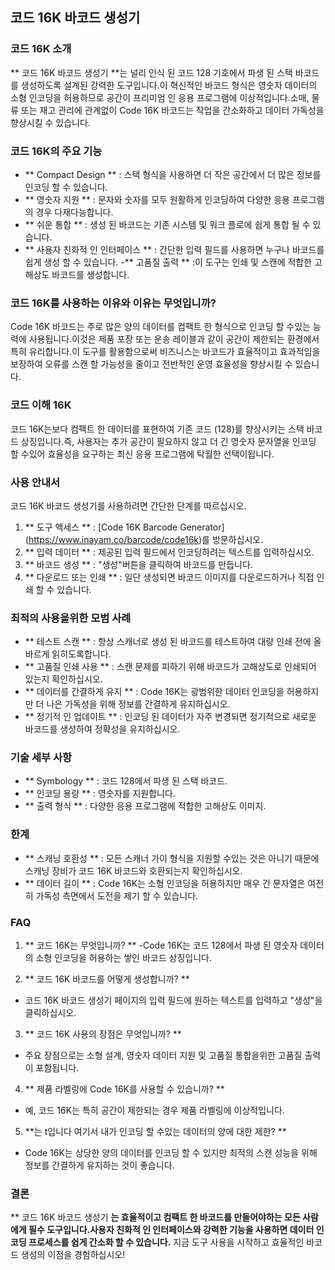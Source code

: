 ## 코드 16K 바코드 생성기

### 코드 16K 소개
** 코드 16K 바코드 생성기 **는 널리 인식 된 코드 128 기호에서 파생 된 스택 바코드를 생성하도록 설계된 강력한 도구입니다.이 혁신적인 바코드 형식은 영숫자 데이터의 소형 인코딩을 허용하므로 공간이 프리미엄 인 응용 프로그램에 이상적입니다.소매, 물류 또는 재고 관리에 관계없이 Code 16K 바코드는 작업을 간소화하고 데이터 가독성을 향상시킬 수 있습니다.

### 코드 16K의 주요 기능
- ** Compact Design ** : 스택 형식을 사용하면 더 작은 공간에서 더 많은 정보를 인코딩 할 수 있습니다.
- ** 영숫자 지원 ** : 문자와 숫자를 모두 원활하게 인코딩하여 다양한 응용 프로그램의 경우 다재다능합니다.
- ** 쉬운 통합 ** : 생성 된 바코드는 기존 시스템 및 워크 플로에 쉽게 통합 될 수 있습니다.
- ** 사용자 친화적 인 인터페이스 ** : 간단한 입력 필드를 사용하면 누구나 바코드를 쉽게 생성 할 수 있습니다.
-** 고품질 출력 ** :이 도구는 인쇄 및 스캔에 적합한 고해상도 바코드를 생성합니다.

### 코드 16K를 사용하는 이유와 이유는 무엇입니까?
Code 16K 바코드는 주로 많은 양의 데이터를 컴팩트 한 형식으로 인코딩 할 수있는 능력에 사용됩니다.이것은 제품 포장 또는 운송 레이블과 같이 공간이 제한되는 환경에서 특히 유리합니다.이 도구를 활용함으로써 비즈니스는 바코드가 효율적이고 효과적임을 보장하여 오류를 스캔 할 가능성을 줄이고 전반적인 운영 효율성을 향상시킬 수 있습니다.

### 코드 이해 16K
코드 16K는보다 컴팩트 한 데이터를 표현하여 기존 코드 (128)를 향상시키는 스택 바코드 상징입니다.즉, 사용자는 추가 공간이 필요하지 않고 더 긴 영숫자 문자열을 인코딩 할 수있어 효율성을 요구하는 최신 응용 프로그램에 탁월한 선택이됩니다.

### 사용 안내서
코드 16K 바코드 생성기를 사용하려면 간단한 단계를 따르십시오.
1. ** 도구 액세스 ** : [Code 16K Barcode Generator] (https://www.inayam.co/barcode/code16k)를 방문하십시오.
2. ** 입력 데이터 ** : 제공된 입력 필드에서 인코딩하려는 텍스트를 입력하십시오.
3. ** 바코드 생성 ** : "생성"버튼을 클릭하여 바코드를 만듭니다.
4. ** 다운로드 또는 인쇄 ** : 일단 생성되면 바코드 이미지를 다운로드하거나 직접 인쇄 할 수 있습니다.

### 최적의 사용을위한 모범 사례
- ** 테스트 스캔 ** : 항상 스캐너로 생성 된 바코드를 테스트하여 대량 인쇄 전에 올바르게 읽히도록합니다.
- ** 고품질 인쇄 사용 ** : 스캔 문제를 피하기 위해 바코드가 고해상도로 인쇄되어 있는지 확인하십시오.
- ** 데이터를 간결하게 유지 ** : Code 16K는 광범위한 데이터 인코딩을 허용하지만 더 나은 가독성을 위해 정보를 간결하게 유지하십시오.
- ** 정기적 인 업데이트 ** : 인코딩 된 데이터가 자주 변경되면 정기적으로 새로운 바코드를 생성하여 정확성을 유지하십시오.

### 기술 세부 사항
- ** Symbology ** : 코드 128에서 파생 된 스택 바코드.
- ** 인코딩 용량 ** : 영숫자를 지원합니다.
- ** 출력 형식 ** : 다양한 응용 프로그램에 적합한 고해상도 이미지.

### 한계
- ** 스캐닝 호환성 ** : 모든 스캐너 가이 형식을 지원할 수있는 것은 아니기 때문에 스캐닝 장비가 코드 16K 바코드와 호환되는지 확인하십시오.
- ** 데이터 길이 ** : Code 16K는 소형 인코딩을 허용하지만 매우 긴 문자열은 여전히 ​​가독성 측면에서 도전을 제기 할 수 있습니다.

### FAQ

1. ** 코드 16K는 무엇입니까? **
-Code 16K는 코드 128에서 파생 된 영숫자 데이터의 소형 인코딩을 허용하는 쌓인 바코드 상징입니다.

2. ** 코드 16K 바코드를 어떻게 생성합니까? **
- 코드 16K 바코드 생성기 페이지의 입력 필드에 원하는 텍스트를 입력하고 "생성"을 클릭하십시오.

3. ** 코드 16K 사용의 장점은 무엇입니까? **
- 주요 장점으로는 소형 설계, 영숫자 데이터 지원 및 고품질 통합을위한 고품질 출력이 포함됩니다.

4. ** 제품 라벨링에 Code 16K를 사용할 수 있습니까? **
- 예, 코드 16K는 특히 공간이 제한되는 경우 제품 라벨링에 이상적입니다.

5. **는 t입니다 여기서 내가 인코딩 할 수있는 데이터의 양에 대한 제한? **
- Code 16K는 상당한 양의 데이터를 인코딩 할 수 있지만 최적의 스캔 성능을 위해 정보를 간결하게 유지하는 것이 좋습니다.

### 결론
** 코드 16K 바코드 생성기 **는 효율적이고 컴팩트 한 바코드를 만들어야하는 모든 사람에게 필수 도구입니다.사용자 친화적 인 인터페이스와 강력한 기능을 사용하면 데이터 인코딩 프로세스를 쉽게 간소화 할 수 있습니다.** 지금 도구 사용을 시작하고 효율적인 바코드 생성의 이점을 경험하십시오!
